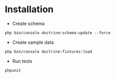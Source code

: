 # Installation

* Create schema
```
php bin/console doctrine:schema:update --force
```
* Create sample data
``` 
php bin/console doctrine:fixtures:load
```
* Run tests
``` 
phpunit
```